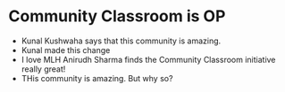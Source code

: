 # Community Classroom is OP

- Kunal Kushwaha says that this community is amazing.
- Kunal made this change
- I love MLH
 Anirudh Sharma finds the Community Classroom initiative really great!
 - THis community is amazing. But why so?

